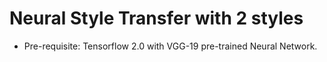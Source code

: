 # Neural Style Transfer with 2 styles

- Pre-requisite: Tensorflow 2.0 with VGG-19 pre-trained Neural Network. 

